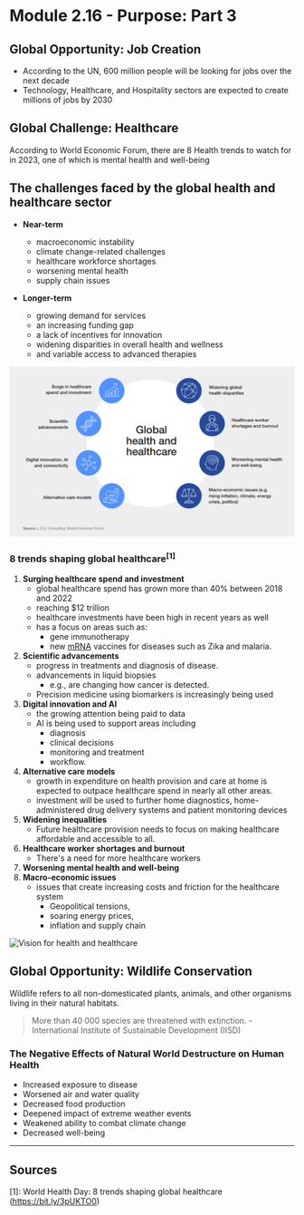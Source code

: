 # Module 2.16 - Purpose: Part 3

## Global Opportunity: Job Creation

- According to the UN, 600 million people will be looking for jobs over the next decade
- Technology, Healthcare, and Hospitality sectors are expected to create millions of jobs by 2030

## Global Challenge: Healthcare

According to World Economic Forum, there are 8 Health trends to watch for in 2023, one of which is mental health and well-being

## The challenges faced by the global health and healthcare sector

- **Near-term**
  - macroeconomic instability
  - climate change-related challenges
  - healthcare workforce shortages
  - worsening mental health
  - supply chain issues

- **Longer-term**
  - growing demand for services
  - an increasing funding gap
  - a lack of incentives for innovation
  - widening disparities in overall health and wellness
  - and variable access to advanced therapies

![picture of global health and healthcare](../screenshots/global-health-and-healthcare.png)

### 8 trends shaping global healthcare<sup>[1]</sup>

1. **Surging healthcare spend and investment**
   - global healthcare spend has grown more than 40% between 2018 and 2022
   - reaching $12 trillion
   - healthcare investments have been high in recent years as well
   - has a focus on areas such as:
     - gene immunotherapy
     - new [mRNA](<#8-trends-shaping-global-healthcare1> "messenger RNA") vaccines for diseases such as Zika and malaria.
2. **Scientific advancements**
   - progress in treatments and diagnosis of disease.
   - advancements in liquid biopsies
     - e.g., are changing how cancer is detected.
   - Precision medicine using biomarkers is increasingly being used
3. **Digital innovation and AI**
   - the growing attention being paid to data
   - AI is being used to support areas including
     - diagnosis
     - clinical decisions
     - monitoring and treatment
     - workflow.
4. **Alternative care models**
   - growth in expenditure on health provision and care at home is expected to outpace healthcare spend in nearly all other areas.
   - investment will be used to further home diagnostics, home-administered drug delivery systems and patient monitoring devices
5. **Widening inequalities**
   - Future healthcare provision needs to focus on making healthcare affordable and accessible to all.
6. **Healthcare worker shortages and burnout**
   - There's a need for more healthcare workers
7. **Worsening mental health and well-being**
8. **Macro-economic issues**
   - issues that create increasing costs and friction for the healthcare system
     - Geopolitical tensions,
     - soaring energy prices,
     - inflation and supply chain

![Vision for health and healthcare](4-../screenshots/4-main-pillars-healthcare-vision.png)

## Global Opportunity: Wildlife Conservation

Wildlife refers to all non-domesticated plants, animals, and other organisms living in their natural habitats.

> More than 40 000 species are threatened with extinction. - International Institute of Sustainable Development (IISD)

### The Negative Effects of Natural World Destructure on Human Health

- Increased exposure to disease
- Worsened air and water quality
- Decreased food production
- Deepened impact of extreme weather events
- Weakened ability to combat climate change
- Decreased well-being

<hr />

## Sources

[1]: World Health Day: 8 trends shaping global healthcare (<https://bit.ly/3pUKTO0>)
